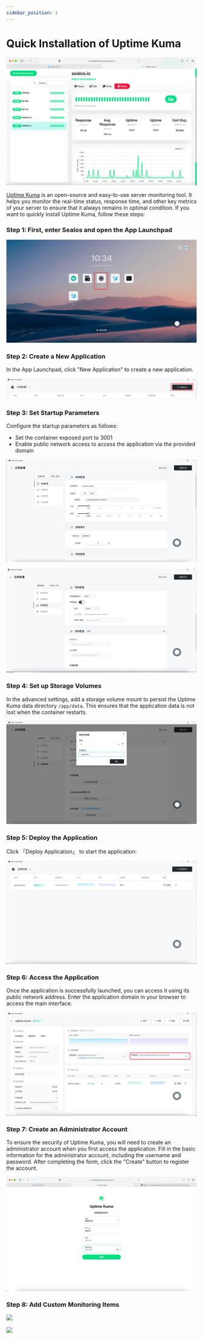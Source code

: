 ```yaml
---
sidebar_position: 1
---
```


# Quick Installation of Uptime Kuma



![](../images/uptimekuma_img-10.png)

[Uptime Kuma](https://github.com/louislam/uptime-kuma) is an open-source and easy-to-use server monitoring tool. It helps you monitor the real-time status, response time, and other key metrics of your server to ensure that it always remains in optimal condition. If you want to quickly install Uptime Kuma, follow these steps:

### Step 1: First, enter Sealos and open the App Launchpad

![](../images/uptimekuma_img-1.png)

### Step 2: Create a New Application

In the App Launchpad, click "New Application" to create a new application.

![](../images/uptimekuma_img-2.png)

### Step 3: Set Startup Parameters

Configure the startup parameters as follows:

- Set the container exposed port to 3001
- Enable public network access to access the application via the provided domain

![](../images/uptimekuma_img-3.png)

![](../images/uptimekuma_img-4.png)

### Step 4: Set up Storage Volumes

In the advanced settings, add a storage volume mount to persist the Uptime Kuma data directory `/app/data`. This ensures that the application data is not lost when the container restarts.

![](../images/uptimekuma_img-5.png)

### Step 5: Deploy the Application

Click 「Deploy Application」 to start the application:

![](../images/uptimekuma_img-6.png)

### Step 6: Access the Application

Once the application is successfully launched, you can access it using its public network address. Enter the application domain in your browser to access the main interface.

![](../images/uptimekuma_img-7.png)

### Step 7: Create an Administrator Account

To ensure the security of Uptime Kuma, you will need to create an administrator account when you first access the application. Fill in the basic information for the administrator account, including the username and password. After completing the form, click the "Create" button to register the account.

![](../images/uptimekuma_img-8.png)

### Step 8: Add Custom Monitoring Items

![](./assets/uptime-kuma_img-9.png)

![](./assets/uptime-kuma_img-0.png)